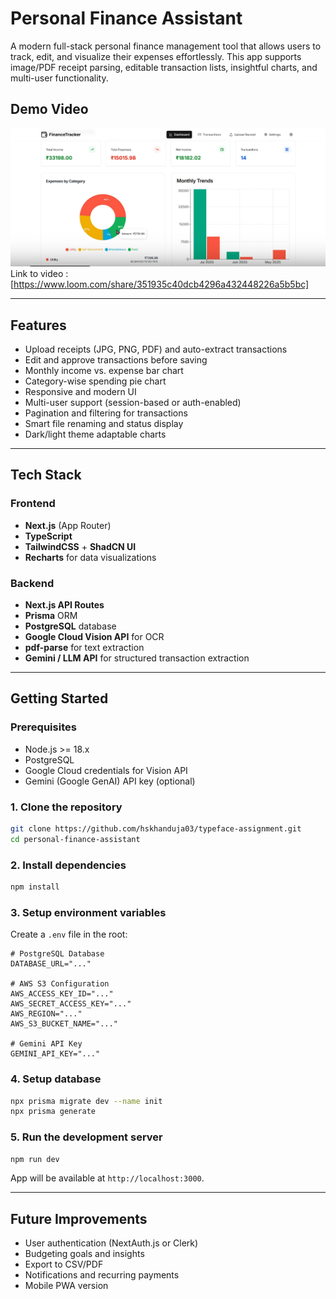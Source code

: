 # Personal Finance Assistant

A modern full-stack personal finance management tool that allows users to track, edit, and visualize their expenses effortlessly. This app supports image/PDF receipt parsing, editable transaction lists, insightful charts, and multi-user functionality.

##  Demo Video
![App Screenshot](/public/image.png)
Link to video : [https://www.loom.com/share/351935c40dcb4296a432448226a5b5bc]

---

## Features

- Upload receipts (JPG, PNG, PDF) and auto-extract transactions
- Edit and approve transactions before saving
- Monthly income vs. expense bar chart
- Category-wise spending pie chart
- Responsive and modern UI
- Multi-user support (session-based or auth-enabled)
- Pagination and filtering for transactions
- Smart file renaming and status display
- Dark/light theme adaptable charts

---

## Tech Stack

### Frontend
- **Next.js** (App Router)
- **TypeScript**
- **TailwindCSS** + **ShadCN UI**
- **Recharts** for data visualizations

### Backend
- **Next.js API Routes**
- **Prisma** ORM
- **PostgreSQL** database
- **Google Cloud Vision API** for OCR
- **pdf-parse** for text extraction
- **Gemini / LLM API** for structured transaction extraction


---

## Getting Started

### Prerequisites

- Node.js >= 18.x
- PostgreSQL
- Google Cloud credentials for Vision API
- Gemini (Google GenAI) API key (optional)

### 1. Clone the repository

```bash
git clone https://github.com/hskhanduja03/typeface-assignment.git
cd personal-finance-assistant
```

### 2. Install dependencies

```bash
npm install
```

### 3. Setup environment variables

Create a `.env` file in the root:

```env
# PostgreSQL Database
DATABASE_URL="..."

# AWS S3 Configuration
AWS_ACCESS_KEY_ID="..."
AWS_SECRET_ACCESS_KEY="..."
AWS_REGION="..."
AWS_S3_BUCKET_NAME="..."

# Gemini API Key
GEMINI_API_KEY="..."
```

### 4. Setup database

```bash
npx prisma migrate dev --name init
npx prisma generate
```

### 5. Run the development server

```bash
npm run dev
```

App will be available at `http://localhost:3000`.

---

## Future Improvements

- User authentication (NextAuth.js or Clerk)
- Budgeting goals and insights
- Export to CSV/PDF
- Notifications and recurring payments
- Mobile PWA version

